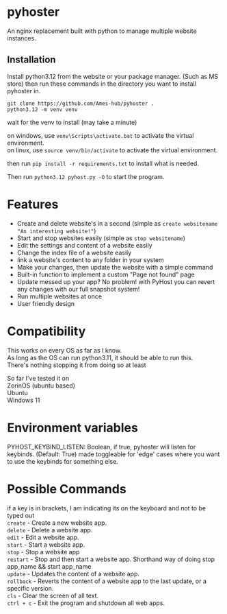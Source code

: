 # pyhoster
An nginx replacement built with python to manage multiple website instances.

## Installation
Install python3.12 from the website or your package manager. (Such as MS store)
then run these commands in the directory you want to install pyhoster in.
```
git clone https://github.com/Ames-hub/pyhoster . 
python3.12 -m venv venv
```
wait for the venv to install (may take a minute)

on windows, use `venv\Scripts\activate.bat` to activate the virtual environment.<br>
on linux, use `source venv/bin/activate` to activate the virtual environment.

then run `pip install -r requirements.txt` to install what is needed.

Then run `python3.12 pyhost.py -O` to start the program.

# Features
- Create and delete website's in a second (simple as `create websitename "An interesting website!"`)
- Start and stop websites easily (simple as `stop websitename`)
- Edit the settings and content of a website easily
- Change the index file of a website easily
- link a website's content to any folder in your system
- Make your changes, then update the website with a simple command
- Built-in function to implement a custom "Page not found" page
- Update messed up your app? No problem! with PyHost you can revert any changes with our full snapshot system!
- Run multiple websites at once
- User friendly design

# Compatibility
This works on every OS as far as I know.<br>
As long as the OS can run python3.11, it should be able to run this.<br>
There's nothing stopping it from doing so at least<br>

So far I've tested it on<br>
ZorinOS (ubuntu based)<br>
Ubuntu<br>
Windows 11

# Environment variables
PYHOST_KEYBIND_LISTEN: Boolean, if true, pyhoster will listen for keybinds. (Default: True)
made toggleable for 'edge' cases where you want to use the keybinds for something else.

# Possible Commands
if a key is in brackets, I am indicating its on the keyboard and not to be typed out<br>
`create` - Create a new website app.<br>
`delete` - Delete a website app.<br>
`edit` - Edit a website app.<br>
`start` - Start a website app.<br>
`stop` - Stop a website app<br>
`restart` - Stop and then start a website app. Shorthand way of doing stop app_name && start app_name<br>
`update` - Updates the content of a website app.<br>
`rollback` - Reverts the content of a website app to the last update, or a specific version.<br>
`cls` - Clear the screen of all text.<br>
`ctrl + c` - Exit the program and shutdown all web apps.<br>

